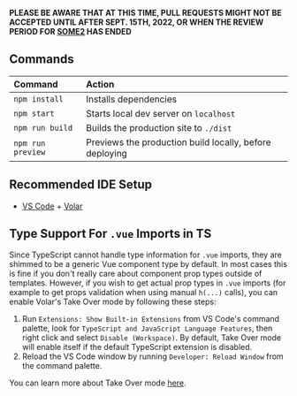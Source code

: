 **PLEASE BE AWARE THAT AT THIS TIME, PULL REQUESTS MIGHT NOT BE ACCEPTED UNTIL AFTER SEPT. 15TH, 2022, OR WHEN THE REVIEW PERIOD FOR [SOME2](https://www.youtube.com/watch?v=hZuYICAEN9Y) HAS ENDED**

## Commands

| Command           | Action                                       |
|:----------------  |:-------------------------------------------- |
| `npm install`     | Installs dependencies                        |
| `npm start`       | Starts local dev server on `localhost`  |
| `npm run build`   | Builds the production site to `./dist`       |
| `npm run preview` | Previews the production build locally, before deploying |

## Recommended IDE Setup

- [VS Code](https://code.visualstudio.com/) + [Volar](https://marketplace.visualstudio.com/items?itemName=Vue.volar)

## Type Support For `.vue` Imports in TS

Since TypeScript cannot handle type information for `.vue` imports, they are shimmed to be a generic Vue component type by default. In most cases this is fine if you don't really care about component prop types outside of templates. However, if you wish to get actual prop types in `.vue` imports (for example to get props validation when using manual `h(...)` calls), you can enable Volar's Take Over mode by following these steps:

1. Run `Extensions: Show Built-in Extensions` from VS Code's command palette, look for `TypeScript and JavaScript Language Features`, then right click and select `Disable (Workspace)`. By default, Take Over mode will enable itself if the default TypeScript extension is disabled.
2. Reload the VS Code window by running `Developer: Reload Window` from the command palette.

You can learn more about Take Over mode [here](https://github.com/johnsoncodehk/volar/discussions/471).